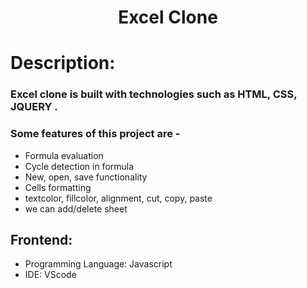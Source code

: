 <h1 align="center">
  Excel Clone
</h1>

# Description:

### Excel clone is built with technologies such as HTML, CSS, JQUERY .
### Some features of this project are -
- Formula evaluation
- Cycle detection in formula
- New, open, save functionality
- Cells formatting
- textcolor, fillcolor, alignment, cut, copy, paste
- we can add/delete sheet

## Frontend:
- Programming Language: Javascript
- IDE: VScode
